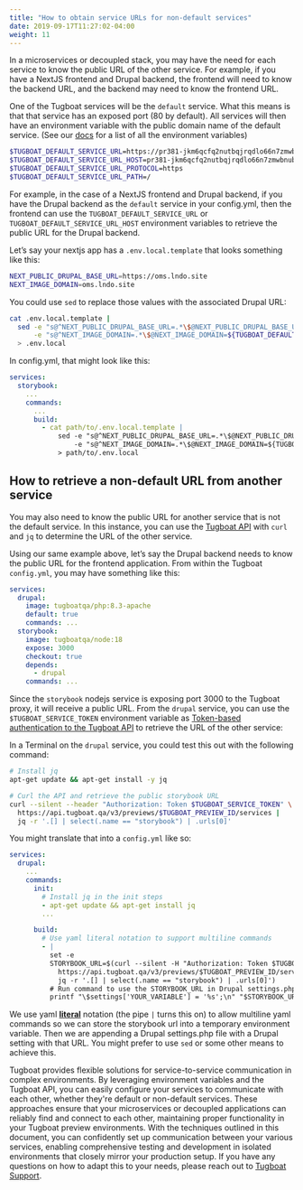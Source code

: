 ```yaml
---
title: "How to obtain service URLs for non-default services"
date: 2019-09-17T11:27:02-04:00
weight: 11
---
```


In a microservices or decoupled stack, you may have the need for each service to know the public URL of the other
service. For example, if you have a NextJS frontend and Drupal backend, the frontend will need to know the backend URL,
and the backend may need to know the frontend URL.

One of the Tugboat services will be the `default` service. What this means is that that service has an exposed port (80
by default). All services will then have an environment variable with the public domain name of the default service.
(See our [docs](https://docs.tugboatqa.com/reference/environment-variables/) for a list of all the environment
variables)

```bash
$TUGBOAT_DEFAULT_SERVICE_URL=https://pr381-jkm6qcfq2nutbqjrqdlo66n7zmwbnubb.tugboatqa.com/
$TUGBOAT_DEFAULT_SERVICE_URL_HOST=pr381-jkm6qcfq2nutbqjrqdlo66n7zmwbnubb.tugboatqa.com
$TUGBOAT_DEFAULT_SERVICE_URL_PROTOCOL=https
$TUGBOAT_DEFAULT_SERVICE_URL_PATH=/
```

For example, in the case of a NextJS frontend and Drupal backend, if you have the Drupal backend as the `default`
service in your config.yml, then the frontend can use the `TUGBOAT_DEFAULT_SERVICE_URL` or
`TUGBOAT_DEFAULT_SERVICE_URL_HOST` environment variables to retrieve the public URL for the Drupal backend.

Let’s say your nextjs app has a `.env.local.template` that looks something like this:

```bash
NEXT_PUBLIC_DRUPAL_BASE_URL=https://oms.lndo.site
NEXT_IMAGE_DOMAIN=oms.lndo.site
```

You could use `sed` to replace those values with the associated Drupal URL:

```bash
cat .env.local.template |
  sed -e "s@^NEXT_PUBLIC_DRUPAL_BASE_URL=.*\$@NEXT_PUBLIC_DRUPAL_BASE_URL=${TUGBOAT_DEFAULT_SERVICE_URL}@" \
      -e "s@^NEXT_IMAGE_DOMAIN=.*\$@NEXT_IMAGE_DOMAIN=${TUGBOAT_DEFAULT_SERVICE_URL_HOST}@" \
  > .env.local
```

In config.yml, that might look like this:

```yaml
services:
  storybook:
    ...
    commands:
      ...
      build:
        - cat path/to/.env.local.template |
            sed -e "s@^NEXT_PUBLIC_DRUPAL_BASE_URL=.*\$@NEXT_PUBLIC_DRUPAL_BASE_URL=${TUGBOAT_DEFAULT_SERVICE_URL}@"
                -e "s@^NEXT_IMAGE_DOMAIN=.*\$@NEXT_IMAGE_DOMAIN=${TUGBOAT_DEFAULT_SERVICE_URL_HOST}@"
            > path/to/.env.local
```

## How to retrieve a non-default URL from another service

You may also need to know the public URL for another service that is not the default service. In this instance, you can
use the [Tugboat API](https://api.tugboatqa.com) with `curl` and `jq` to determine the URL of the other service.

Using our same example above, let’s say the Drupal backend needs to know the public URL for the frontend application.
From within the Tugboat `config.yml`, you may have something like this:

```yaml
services:
  drupal:
    image: tugboatqa/php:8.3-apache
    default: true
    commands: ...
  storybook:
    image: tugboatqa/node:18
    expose: 3000
    checkout: true
    depends:
      - drupal
    commands: ...
```

Since the `storybook` nodejs service is exposing port 3000 to the Tugboat proxy, it will receive a public URL. From the
`drupal` service, you can use the `$TUGBOAT_SERVICE_TOKEN` environment variable as
[Token-based authentication to the Tugboat API](https://api.tugboatqa.com/v3#tag/Previews/paths/~1previews~1%7Bid%7D~1services/get)
to retrieve the URL of the other service:

In a Terminal on the `drupal` service, you could test this out with the following command:

```bash
# Install jq
apt-get update && apt-get install -y jq

# Curl the API and retrieve the public storybook URL
curl --silent --header "Authorization: Token $TUGBOAT_SERVICE_TOKEN" \
  https://api.tugboat.qa/v3/previews/$TUGBOAT_PREVIEW_ID/services |
  jq -r '.[] | select(.name == "storybook") | .urls[0]'
```

You might translate that into a `config.yml` like so:

```yaml
services:
  drupal:
    ...
    commands:
      init:
        # Install jq in the init steps
        - apt-get update && apt-get install jq
        ...

      build:
        # Use yaml literal notation to support multiline commands
        - |
          set -e
          STORYBOOK_URL=$(curl --silent -H "Authorization: Token $TUGBOAT_SERVICE_TOKEN"
            https://api.tugboat.qa/v3/previews/$TUGBOAT_PREVIEW_ID/services |
            jq -r '.[] | select(.name == "storybook") | .urls[0]')
          # Run command to use the STORYBOOK_URL in Drupal settings.php
          printf "\$settings['YOUR_VARIABLE'] = '%s';\n" "$STORYBOOK_URL" >> path/to/settings.local.php
```

We use yaml [**literal**](https://yaml-multiline.info) notation (the pipe `|` turns this on) to allow multiline yaml
commands so we can store the storybook url into a temporary environment variable. Then we are appending a Drupal
settings.php file with a Drupal setting with that URL. You might prefer to use `sed` or some other means to achieve
this.

Tugboat provides flexible solutions for service-to-service communication in complex environments. By leveraging
environment variables and the Tugboat API, you can easily configure your services to communicate with each other,
whether they're default or non-default services. These approaches ensure that your microservices or decoupled
applications can reliably find and connect to each other, maintaining proper functionality in your Tugboat preview
environments. With the techniques outlined in this document, you can confidently set up communication between your
various services, enabling comprehensive testing and development in isolated environments that closely mirror your
production setup. If you have any questions on how to adapt this to your needs, please reach out to
[Tugboat Support](https://www.tugboatqa.com/support).
